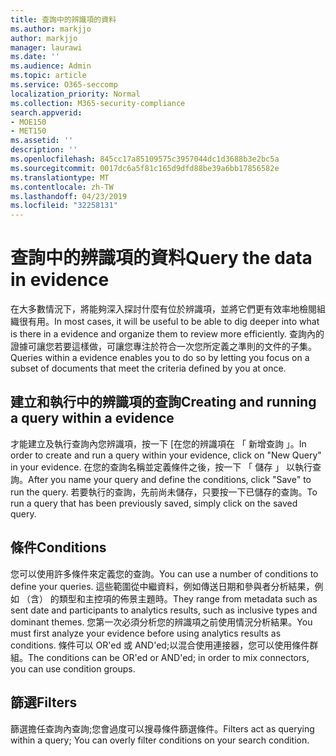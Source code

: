 ```yaml
---
title: 查詢中的辨識項的資料
ms.author: markjjo
author: markjjo
manager: laurawi
ms.date: ''
ms.audience: Admin
ms.topic: article
ms.service: O365-seccomp
localization_priority: Normal
ms.collection: M365-security-compliance
search.appverid:
- MOE150
- MET150
ms.assetid: ''
description: ''
ms.openlocfilehash: 845cc17a85109575c3957044dc1d3688b3e2bc5a
ms.sourcegitcommit: 0017dc6a5f81c165d9dfd88be39a6bb17856582e
ms.translationtype: MT
ms.contentlocale: zh-TW
ms.lasthandoff: 04/23/2019
ms.locfileid: "32258131"
---
```

# <a name="query-the-data-in-evidence"></a><span data-ttu-id="cd32b-102">查詢中的辨識項的資料</span><span class="sxs-lookup"><span data-stu-id="cd32b-102">Query the data in evidence</span></span>

<span data-ttu-id="cd32b-103">在大多數情況下，將能夠深入探討什麼有位於辨識項，並將它們更有效率地檢閱組織很有用。</span><span class="sxs-lookup"><span data-stu-id="cd32b-103">In most cases, it will be useful to be able to dig deeper into what is there in a evidence and organize them to review more efficiently.</span></span> <span data-ttu-id="cd32b-104">查詢內的證據可讓您若要這樣做，可讓您專注於符合一次您所定義之準則的文件的子集。</span><span class="sxs-lookup"><span data-stu-id="cd32b-104">Queries within a evidence enables you to do so by letting you focus on a subset of documents that meet the criteria defined by you at once.</span></span>

## <a name="creating-and-running-a-query-within-a-evidence"></a><span data-ttu-id="cd32b-105">建立和執行中的辨識項的查詢</span><span class="sxs-lookup"><span data-stu-id="cd32b-105">Creating and running a query within a evidence</span></span>

<span data-ttu-id="cd32b-106">才能建立及執行查詢內您辨識項，按一下 [在您的辨識項在 「 新增查詢 」。</span><span class="sxs-lookup"><span data-stu-id="cd32b-106">In order to create and run a query within your evidence, click on "New Query" in your evidence.</span></span> <span data-ttu-id="cd32b-107">在您的查詢名稱並定義條件之後，按一下 「 儲存 」 以執行查詢。</span><span class="sxs-lookup"><span data-stu-id="cd32b-107">After you name your query and define the conditions, click "Save" to run the query.</span></span> <span data-ttu-id="cd32b-108">若要執行的查詢，先前尚未儲存，只要按一下已儲存的查詢。</span><span class="sxs-lookup"><span data-stu-id="cd32b-108">To run a query that has been previously saved, simply click on the saved query.</span></span>

## <a name="conditions"></a><span data-ttu-id="cd32b-109">條件</span><span class="sxs-lookup"><span data-stu-id="cd32b-109">Conditions</span></span>

<span data-ttu-id="cd32b-110">您可以使用許多條件來定義您的查詢。</span><span class="sxs-lookup"><span data-stu-id="cd32b-110">You can use a number of conditions to define your queries.</span></span> <span data-ttu-id="cd32b-111">這些範圍從中繼資料，例如傳送日期和參與者分析結果，例如 （含） 的類型和主控項的佈景主題時。</span><span class="sxs-lookup"><span data-stu-id="cd32b-111">They range from metadata such as sent date and participants to analytics results, such as inclusive types and dominant themes.</span></span> <span data-ttu-id="cd32b-112">您第一次必須分析您的辨識項之前使用情況分析結果。</span><span class="sxs-lookup"><span data-stu-id="cd32b-112">You must first analyze your evidence before using analytics results as conditions.</span></span> <span data-ttu-id="cd32b-113">條件可以 OR'ed 或 AND'ed;以混合使用連接器，您可以使用條件群組。</span><span class="sxs-lookup"><span data-stu-id="cd32b-113">The conditions can be OR'ed or AND'ed; in order to mix connectors, you can use condition groups.</span></span>

## <a name="filters"></a><span data-ttu-id="cd32b-114">篩選</span><span class="sxs-lookup"><span data-stu-id="cd32b-114">Filters</span></span>
<span data-ttu-id="cd32b-115">篩選擔任查詢內查詢;您會過度可以搜尋條件篩選條件。</span><span class="sxs-lookup"><span data-stu-id="cd32b-115">Filters act as querying within a query; You can overly filter conditions on your search condition.</span></span>


